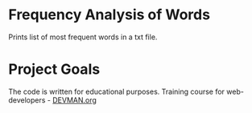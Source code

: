 # Frequency Analysis of Words

Prints list of most frequent words in a txt file.

# Project Goals

The code is written for educational purposes. Training course for web-developers - [DEVMAN.org](https://devman.org)

